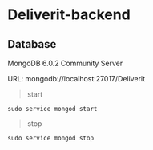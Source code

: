 # Deliverit-backend

## Database
MongoDB 6.0.2 Community Server

URL:
mongodb://localhost:27017/Deliverit
> start
```
sudo service mongod start
```
> stop
```
sudo service mongod stop
```